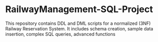 # RailwayManagement-SQL-Project
This repository contains DDL and DML scripts for a normalized (3NF) Railway Reservation System. It includes schema creation, sample data insertion, complex SQL queries, advanced functions 
